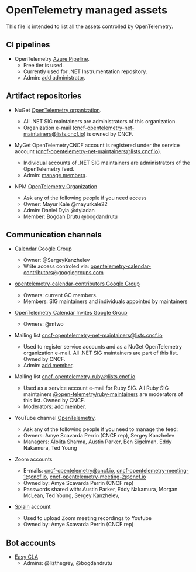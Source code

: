 # OpenTelemetry managed assets

This file is intended to list all the assets controlled by OpenTelemetry.

## CI pipelines

- OpenTelemetry [Azure Pipeline](https://dev.azure.com/opentelemetry/).
    - Free tier is used.
    - Currently used for .NET Instrumentation repository.
    - Admin: [add administrator](https://dev.azure.com/opentelemetry/pipelines/_settings/).

## Artifact repositories

- NuGet [OpenTelemetry organization](https://www.nuget.org/organization/OpenTelemetry).
    - All .NET SIG maintainers are administrators of this organization.
    - Organization e-mail (cncf-opentelemetry-net-maintainers@lists.cncf.io) is owned by CNCF.

- MyGet OpenTelemetryCNCF account is registered under the service account (cncf-opentelemetry-net-maintainers@lists.cncf.io).
    - Individual accounts of .NET SIG maintainers are administrators of the OpenTelemetry feed.
    - Admin: [manage members](https://www.myget.org/feed/Security/opentelemetry).

- NPM [OpenTelemetry Organization](https://www.npmjs.com/settings/opentelemetry/packages)
    - Ask any of the following people if you need access
    - Owner: Mayur Kale @mayurkale22
    - Admin: Daniel Dyla @dyladan
    - Member: Bogdan Drutu @bogdandrutu

## Communication channels

- [Calendar Google Group](https://groups.google.com/forum/#!forum/opentelemetry-calendar)
    - Owner: @SergeyKanzhelev
    - Write access controled via: opentelemetry-calendar-contributors@googlegroups.com

- [opentelemetry-calendar-contributors Google Group](https://groups.google.com/g/opentelemetry-calendar-contributors)
    - Owners: current GC members.
    - Members: SIG maintainers and individuals appointed by maintainers

- [OpenTelemetry Calendar Invites Google Group](https://groups.google.com/g/opentelemetry-calendar)
    - Owners: @mtwo

- Mailing list cncf-opentelemetry-net-maintainers@lists.cncf.io
    - Used to register service accounts and as a NuGet OpenTelemetry organization e-mail. All .NET SIG maintainers are part of this list. Owned by CNCF.
    - Admin: [add member](https://lists.cncf.io/g/cncf-opentelemetry-net-maintainers/).

- Mailing list cncf-opentelemetry-ruby@lists.cncf.io
    - Used as a service account e-mail for Ruby SIG. All Ruby SIG maintainers [@open-telemetry/ruby-maintainers](https://github.com/orgs/open-telemetry/teams/ruby-maintainers) are moderators of this list. Owned by CNCF.
    - Moderators: [add member](https://lists.cncf.io/g/cncf-opentelemetry-ruby/members).

- YouTube channel [OpenTelemetry](https://www.youtube.com/channel/UCHZDBZTIfdy94xMjMKz-_MA/videos).
    - Ask any of the following people if you need to manage the feed:
    - Owners: Amye Scavarda Perrin (CNCF rep), Sergey Kanzhelev
    - Managers: Alolita Sharma, Austin Parker, Ben Sigelman, Eddy Nakamura, Ted Young

- Zoom accounts
    - E-mails: cncf-opentelemetry@cncf.io, cncf-opentelemetry-meeting-1@cncf.io, cncf-opentelemetry-meeting-2@cncf.io
    - Owned by: Amye Scavarda Perrin (CNCF rep)
    - Passwords shared with: Austin Parker, Eddy Nakamura, Morgan McLean, Ted Young, Sergey Kanzhelev,

- [Splain](https://splain.io/) account
    - Used to upload Zoom meeting recordings to Youtube
    - Owned by: Amye Scavarda Perrin (CNCF rep)

## Bot accounts

- [Easy CLA](https://project.lfcla.com/#/project/a0941000002wBz4AAE/cla)
    - Admins: @lizthegrey, @bogdandrutu
